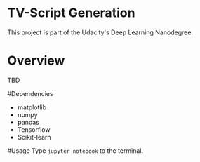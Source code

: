 # TV-Script Generation

This project is part of the Udacity's Deep Learning Nanodegree. 

# Overview
TBD

#Dependencies
  - matplotlib
  - numpy
  - pandas
  - Tensorflow
  - Scikit-learn

#Usage
Type `jupyter notebook` to the terminal.

 
